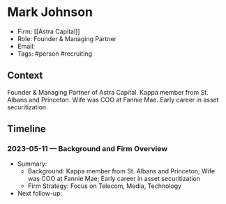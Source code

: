 # Mark Johnson
- Firm: [[Astra Capital]]
- Role: Founder & Managing Partner
- Email:
- Tags: #person #recruiting

## Context
Founder & Managing Partner of Astra Capital. Kappa member from St. Albans and Princeton. Wife was COO at Fannie Mae. Early career in asset securitization.

## Timeline
### 2023-05-11 — Background and Firm Overview
- Summary:
  - Background: Kappa member from St. Albans and Princeton; Wife was COO at Fannie Mae; Early career in asset securitization
  - Firm Strategy: Focus on Telecom, Media, Technology
- Next follow-up: